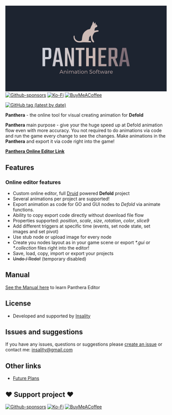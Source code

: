 
[![](media/panthera_logo.png)](https://insality.github.io/panthera-editor/editor)
[![Github-sponsors](https://img.shields.io/badge/sponsor-30363D?style=for-the-badge&logo=GitHub-Sponsors&logoColor=#EA4AAA)](https://github.com/sponsors/insality) [![Ko-Fi](https://img.shields.io/badge/Ko--fi-F16061?style=for-the-badge&logo=ko-fi&logoColor=white)](https://ko-fi.com/insality) [![BuyMeACoffee](https://img.shields.io/badge/Buy%20Me%20a%20Coffee-ffdd00?style=for-the-badge&logo=buy-me-a-coffee&logoColor=black)](https://www.buymeacoffee.com/insality)

[![GitHub tag (latest by date)](https://img.shields.io/github/v/tag/insality/panthera-editor?label=Release)](https://github.com/Insality/panthera-editor/tags)

**Panthera** - the online tool for visual creating animation for **Defold**

**Panthera** main purpose - give your the huge speed up at Defold animation flow even with more accuracy. You not required to do animations via code and run the game every change to see the changes. Make animations in the **Panthera** and export it via code right into the game!

[**Panthera Online Editor Link**](https://insality.github.io/panthera-editor/editor)

## Features

### Online editor features
- Custom online editor, full [Druid](https://github.com/Insality/druid/) powered **Defold** project
- Several animations per project are supported!
- Export animation as code for GO and GUI nodes to _Defold_  via animate functions.
- Ability to copy export code directly without download file flow
- Properties supported: _position_, _scale_, _size_, _rotation_, _color_, _slice9_
- Add different triggers at specific time (events, set node state, set images and set pivot)
- Use stub node or upload image for every node
- Create you nodes layout as in your game scene or export _*.gui_ or _*.collection_ files right into the editor!
- Save, load, copy, import or export your projects
- ~~Undo / Redo!~~ (temporary disabled)

## Manual

[See the Manual here](docs/Manual.md) to learn Panthera Editor


## License

- Developed and supported by [Insality](https://github.com/Insality)


## Issues and suggestions

If you have any issues, questions or suggestions please [create an issue](https://github.com/Insality/panthera-editor/issues) or contact me: [insality@gmail.com](mailto:insality@gmail.com)


## Other links

- [Future Plans](docs/Plans.md)


## ❤️ Support project ❤️

[![Github-sponsors](https://img.shields.io/badge/sponsor-30363D?style=for-the-badge&logo=GitHub-Sponsors&logoColor=#EA4AAA)](https://github.com/sponsors/insality) [![Ko-Fi](https://img.shields.io/badge/Ko--fi-F16061?style=for-the-badge&logo=ko-fi&logoColor=white)](https://ko-fi.com/insality) [![BuyMeACoffee](https://img.shields.io/badge/Buy%20Me%20a%20Coffee-ffdd00?style=for-the-badge&logo=buy-me-a-coffee&logoColor=black)](https://www.buymeacoffee.com/insality)
